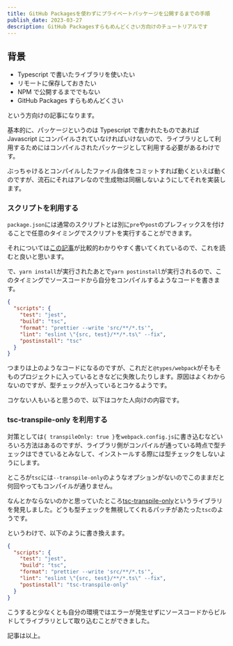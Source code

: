 ```yaml
---
title: GitHub Packagesを使わずにプライベートパッケージを公開するまでの手順
publish_date: 2023-03-27
description: GitHub Packagesすらもめんどくさい方向けのチュートリアルです
---
```


## 背景

- Typescript で書いたライブラリを使いたい
- リモートに保存しておきたい
- NPM で公開するまででもない
- GitHub Packages すらもめんどくさい

という方向けの記事になります。

基本的に、パッケージというのは Typescript で書かれたものであれば Javascript にコンパイルされていなければいけないので、ライブラリとして利用するためにはコンパイルされたパッケージとして利用する必要があるわけです。

ぶっちゃけるとコンパイルしたファイル自体をコミットすれば動くといえば動くのですが、流石にそれはアレなので生成物は同梱しないようにしてそれを実装します。

### スクリプトを利用する

`package.json`には通常のスクリプトとは別に`pre`や`post`のプレフィックスを付けることで任意のタイミングでスクリプトを実行することができます。

それについては[この記事](https://www.twilio.com/blog/npm-scripts)が比較的わかりやすく書いてくれているので、これを読むと良いと思います。

で、`yarn install`が実行されたあとで`yarn postinstall`が実行されるので、このタイミングでソースコードから自分をコンパイルするようなコードを書きます。

```json
{
  "scripts": {
    "test": "jest",
    "build": "tsc",
    "format": "prettier --write 'src/**/*.ts'",
    "lint": "eslint \"{src, test}/**/*.ts\" --fix",
    "postinstall": "tsc"
  }
}
```

つまりは上のようなコードになるのですが、これだと`@types/webpack`がそもそものプロジェクトに入っているときなどに失敗したりします。原因はよくわからないのですが、型チェックが入っているとコケるようです。

コケない人もいると思うので、以下はコケた人向けの内容です。

### tsc-transpile-only を利用する

対策としては`{ transpileOnly: true }`を`webpack.config.js`に書き込むなどいろいろ方法はあるのですが、ライブラリ側がコンパイルが通っている時点で型チェックはできているとみなして、インストールする際には型チェックをしないようにします。

ところが`tsc`には`--transpile-only`のようなオプションがないのでこのままだと何回やってもコンパイルが通りません。

なんとかならないのかと思っていたところ[tsc-transpile-only](https://www.npmjs.com/package/tsc-transpile-only)というライブラリを発見しました。どうも型チェックを無視してくれるパッチがあたった`tsc`のようです。

というわけで、以下のように書き換えます。

```json
{
  "scripts": {
    "test": "jest",
    "build": "tsc",
    "format": "prettier --write 'src/**/*.ts'",
    "lint": "eslint \"{src, test}/**/*.ts\" --fix",
    "postinstall": "tsc-transpile-only"
  }
}
```

こうすると少なくとも自分の環境ではエラーが発生せずにソースコードからビルドしてライブラリとして取り込むことができました。

記事は以上。
